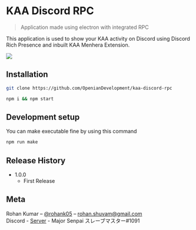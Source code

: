 # KAA Discord RPC
> Application made using electron with integrated RPC



This application is used to show your KAA activity on Discord using Discord Rich Presence and inbuilt KAA Menhera Extension.

![](https://cdn.discordapp.com/attachments/627955485793976330/849908495427698688/unknown.png)

## Installation

```sh
git clone https://github.com/OpenianDevelopment/kaa-discord-rpc
```
```sh
npm i && npm start
```



## Development setup

You can make executable fine by using this command

```sh
npm run make
```

## Release History


* 1.0.0
    * First Release

## Meta

Rohan Kumar – [@rohank05](https://twitter.com/rohank05) – rohan.shuvam@gmail.com <br>
Discord - [Server](https://discord.gg/a4zkCjg) - Major Senpai スレーブマスター#1091




